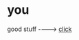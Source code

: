 # you
good stuff ----> [click](https://cdn.discordapp.com/attachments/874303640469393479/901578586140573756/message.mp3)
